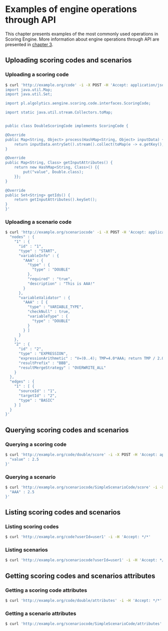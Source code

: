 # Examples of engine operations through API #
This chapter presents examples of the most commonly used operations in Scoring Engine. More information about engine operations through API are presented in [chapter 3](http://scoring-engine.readthedocs.io/en/latest/3.%20API%20documentation/).
## Uploading scoring codes and scenarios ##
### Uploading a scoring code ###

```bash
$ curl 'http://example.org/code' -i -X POST -H 'Accept: application/json' -H 'X-SCE-ClassName: DoubleScoringCode' -H 'X-SCE-UserId: user1' -H 'X-SCE-ModelCode: double' -H 'Content-Type: text/plain; charset=ISO-8859-1' -d 'import java.util.HashMap;
import java.util.Map;
import java.util.Set;

import pl.algolytics.aengine.scoring.code.interfaces.ScoringCode;

import static java.util.stream.Collectors.toMap;


public class DoubleScoringCode implements ScoringCode {

@Override
public Map<String, Object> process(HashMap<String, Object> inputData) {
    return inputData.entrySet().stream().collect(toMap(e -> e.getKey(), e -> 2 * Double.parseDouble(e.getValue().toString())));
}

@Override
public Map<String, Class> getInputAttributes() {
    return new HashMap<String, Class>() {{
        put("value", Double.class);
    }};
}

@Override
public Set<String> getIds() {
    return getInputAttributes().keySet();
}
}'
```

### Uploading a scenario code ###

```bash
$ curl 'http://example.org/scenariocode' -i -X POST -H 'Accept: application/json' -H 'X-SCE-ScenarioName: SimpleScenarioCode' -H 'X-SCE-UserId: user1' -H 'Content-Type: application/json; charset=UTF-8' -d '{
  "nodes" : {
    "1" : {
      "id" : "1",
      "type" : "START",
      "variableInfo" : {
        "AAA" : {
          "type" : {
            "type" : "DOUBLE"
          },
          "required" : "true",
          "description" : "This is AAA!"
        }
      },
      "variableValidator" : {
        "AAA" : [ {
          "type" : "VARIABLE_TYPE",
          "checkNull" : true,
          "variableType" : {
            "type" : "DOUBLE"
          }
        } ]
      }
    },
    "2" : {
      "id" : "2",
      "type" : "EXPRESSION",
      "expressionArithmetic" : "V=(0..4); TMP=4.0*AAA; return TMP / 2.0",
      "resultPrefix" : "BBB",
      "resultMergeStrategy" : "OVERWRITE_ALL"
    }
  },
  "edges" : {
    "1" : [ {
      "sourceId" : "1",
      "targetId" : "2",
      "type" : "BASIC"
    } ]
  }
}'
```

## Querying scoring codes and scenarios ##
### Querying a scoring code ###

```bash
$ curl 'http://example.org/code/double/score' -i -X POST -H 'Accept: application/json' -H 'X-SCE-UserId: user1' -H 'Content-Type: application/json; charset=UTF-8' -d '{
  "value" : 2.5
}'
```

### Querying a scenario ###

```bash
$ curl 'http://example.org/scenariocode/SimpleScenarioCode/score' -i -X POST -H 'Accept: application/json' -H 'X-SCE-UserId: user1' -H 'Content-Type: application/json; charset=UTF-8' -d '{
  "AAA" : 2.5
}'
```

## Listing scoring codes and scenarios ##
### Listing scoring codes ###

```bash
$ curl 'http://example.org/code?userId=user1' -i -H 'Accept: */*'
```

### Listing scenarios ###

```bash
$ curl 'http://example.org/scenariocode?userId=user1' -i -H 'Accept: */*'
```

## Getting scoring codes and scenarios attributes ##
### Getting a scoring code attributes ###

```bash
$ curl 'http://example.org/code/double/attributes' -i -H 'Accept: */*'
```

### Getting a scenario attributes ###

```bash
$ curl 'http://example.org/scenariocode/SimpleScenarioCode/attributes' -i -H 'Accept: */*'
```

